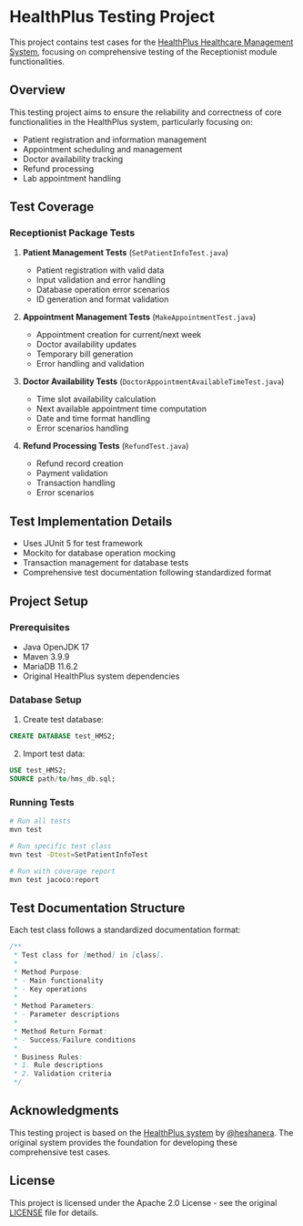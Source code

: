 # HealthPlus Testing Project

This project contains test cases for the [HealthPlus Healthcare Management System](https://github.com/heshanera/HealthPlus), focusing on comprehensive testing of the Receptionist module functionalities.

## Overview

This testing project aims to ensure the reliability and correctness of core functionalities in the HealthPlus system, particularly focusing on:

- Patient registration and information management
- Appointment scheduling and management
- Doctor availability tracking
- Refund processing
- Lab appointment handling

## Test Coverage

### Receptionist Package Tests

1. **Patient Management Tests** (`SetPatientInfoTest.java`)
   - Patient registration with valid data
   - Input validation and error handling
   - Database operation error scenarios
   - ID generation and format validation

2. **Appointment Management Tests** (`MakeAppointmentTest.java`)
   - Appointment creation for current/next week
   - Doctor availability updates
   - Temporary bill generation
   - Error handling and validation

3. **Doctor Availability Tests** (`DoctorAppointmentAvailableTimeTest.java`)
   - Time slot availability calculation
   - Next available appointment time computation
   - Date and time format handling
   - Error scenarios handling

4. **Refund Processing Tests** (`RefundTest.java`)
   - Refund record creation
   - Payment validation
   - Transaction handling
   - Error scenarios

## Test Implementation Details

- Uses JUnit 5 for test framework
- Mockito for database operation mocking
- Transaction management for database tests
- Comprehensive test documentation following standardized format

## Project Setup

### Prerequisites
- Java OpenJDK 17
- Maven 3.9.9
- MariaDB 11.6.2
- Original HealthPlus system dependencies

### Database Setup
1. Create test database:
```sql
CREATE DATABASE test_HMS2;
```

2. Import test data:
```sql
USE test_HMS2;
SOURCE path/to/hms_db.sql;
```

### Running Tests
```bash
# Run all tests
mvn test

# Run specific test class
mvn test -Dtest=SetPatientInfoTest

# Run with coverage report
mvn test jacoco:report
```

## Test Documentation Structure

Each test class follows a standardized documentation format:

```java
/**
 * Test class for [method] in [class].
 * 
 * Method Purpose:
 * - Main functionality
 * - Key operations
 * 
 * Method Parameters:
 * - Parameter descriptions
 * 
 * Method Return Format:
 * - Success/Failure conditions
 * 
 * Business Rules:
 * 1. Rule descriptions
 * 2. Validation criteria
 */
```

## Acknowledgments

This testing project is based on the [HealthPlus system](https://github.com/heshanera/HealthPlus) by [@heshanera](https://github.com/heshanera). The original system provides the foundation for developing these comprehensive test cases.

## License

This project is licensed under the Apache 2.0 License - see the original [LICENSE](https://github.com/heshanera/HealthPlus/blob/master/LICENSE) file for details.
